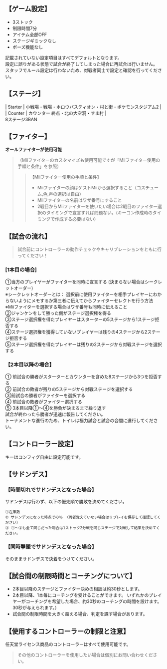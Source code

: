 ## 【ゲーム設定】 
- 3ストック  
- 制限時間7分  
- アイテム全部OFF  
- ステージギミックなし  
- ポーズ機能なし  
  
記載されていない設定項目はすべてデフォルトとなります。  
設定に誤りがある状態で試合が終了してしまった場合に再試合は行いません。  
スタッフでルール設定は行わないため、対戦者同士で設定と確認を行ってください。  
  
## 【ステージ】   
|  Starter  |  小戦場・戦場・ホロウバスティオン・村と街・ポケモンスタジアム2  |  
|  Counter  |  カウンター 終点・北の大空洞・すま村  |  
8ステージ3BAN  

## 【ファイター】 
**オールファイターが使用可能**  
> （Miiファイターのカスタマイズも使用可能ですが「Miiファイター使用の手順と条件」を参照）  
>>【Miiファイター使用の手順と条件】  
>> - Miiファイターの顔はゲストMiiから選択すること（コスチューム,色,声の選択は自由）  
>> - Miiファイターの名前はワザ番号にすること  
>> - 2戦目からMiiファイターを使いたい場合は2戦目のファイター選択のタイミングで宣言すれば問題ない。(キーコン作成時のタイミングで作成する必要はない)  

## 【試合の流れ】
> 試合前にコントローラーの動作チェックやキャリブレーションをともに行ってください！
### [1本目の場合]
①当方のプレイヤーがファイターを同時に宣言する (決まらない場合はシークレットオーダー)  
※シークレットオーダーとは： 選択前に使用ファイターを相手プレイヤーにわからないようにメモするか第三者に伝えてからファイターセレクトを行う方法  
※Miiファイターを選択する場合はワザ番号も同時に伝えること  
②ジャンケンをして勝った側がステージ選択権を得る  
③ステージ選択権を得たプレイヤーはスターターの5ステージから1ステージ拒否する  
④ステージ選択権を獲得していないプレイヤーは残りの4ステージから2ステージ拒否する  
⑤ステージ選択権を得たプレイヤーは残りの2ステージから対戦ステージを選択する  
### 【2本目以降の場合】  
① 前試合の勝者がスターターとカウンターを含めた8ステージから3つを拒否する  
② 前試合の敗者が残りの5ステージから対戦ステージを選択する  
③前試合の勝者がファイターを選択する  
④ 前試合の敗者がファイター選択する  
⑤ 3本目以降①～④を勝負が決まるまで繰り返す  
試合が終わったら勝者が迅速に報告してください。  
トーナメントな進行のため、トイレは極力試合と試合の合間に進行してください。  
  
## 【コントローラー設定】 
キーはコンフィグ自由に設定可能です。

## 【サドンデス】 
### 【時間切れでサドンデスとなった場合】   
サドンデスは行わず、以下の優先順で勝敗を決めてください。 
```
①在庫数  
② サドンデスになった時点での％ （両者覚えていない場合はリプレイを保存して確認してください）  
③ ①～②も全て同じだった場合は1ストック2分戦を同じステージで対戦して結果を決めてください。  
```  

### 【同時撃墜でサドンデスとなった場合】 
そのままサドンデスで決着をつけてください。

## 【試合間の制限時間とコーチングについて】  
- 2本目以降のステージとファイター決めの相談は約30秒とします。  
- 2本目以降、1本毎にコーチングを受けることができます。 いずれかのプレイヤーがコーチングを希望した場合、約30秒のコーチングの時間を設けます。 30秒が与えられます。）  
- 試合間の制限時間を大きく超える場合、判定を課す場合があります。  

## 【使用するコントローラーの制限と注意】 
任天堂ライセンス商品のコントローラーはすべて使用可能です。
> その他のコントローラーを使用したい場合は個別にお問い合わせください。
